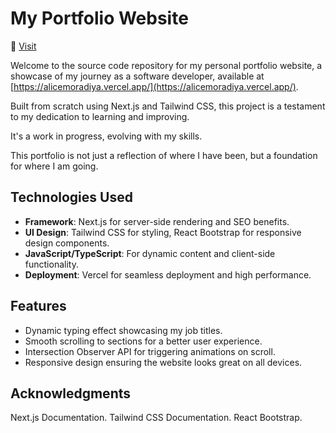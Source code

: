 # My Portfolio Website

🚀 [Visit](https://alicemoradiya.vercel.app/)

Welcome to the source code repository for my personal portfolio website, a showcase of my journey as a software developer, available at [https://alicemoradiya.vercel.app/](https://alicemoradiya.vercel.app/). 

Built from scratch using Next.js and Tailwind CSS, this project is a testament to my dedication to learning and improving. 

It's a work in progress, evolving with my skills. 

This portfolio is not just a reflection of where I have been, but a foundation for where I am going.

## Technologies Used

- **Framework**: Next.js for server-side rendering and SEO benefits.
- **UI Design**: Tailwind CSS for styling, React Bootstrap for responsive design components.
- **JavaScript/TypeScript**: For dynamic content and client-side functionality.
- **Deployment**: Vercel for seamless deployment and high performance.

## Features

- Dynamic typing effect showcasing my job titles.
- Smooth scrolling to sections for a better user experience.
- Intersection Observer API for triggering animations on scroll.
- Responsive design ensuring the website looks great on all devices.


## Acknowledgments

Next.js Documentation.
Tailwind CSS Documentation.
React Bootstrap.
